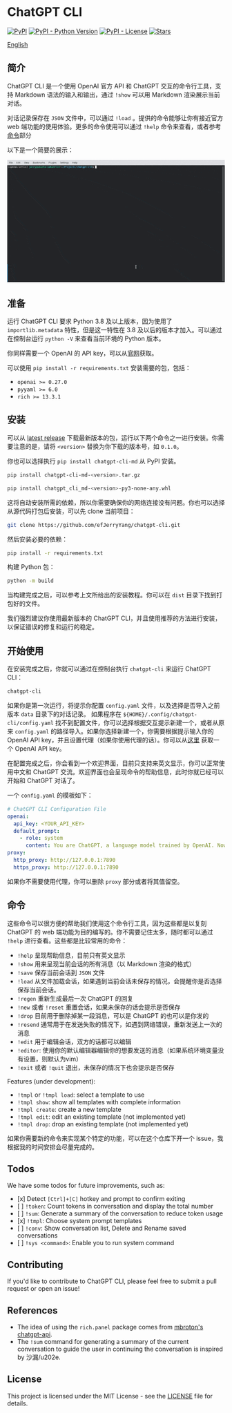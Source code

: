 # ChatGPT CLI

[![PyPI](https://img.shields.io/pypi/v/chatgpt-cli-md)](https://pypi.org/project/chatgpt-cli-md/)
[![PyPI - Python Version](https://img.shields.io/pypi/pyversions/chatgpt-cli-md)](https://pypi.org/project/chatgpt-cli-md/)
[![PyPI - License](https://img.shields.io/pypi/l/chatgpt-cli-md)](https://pypi.org/project/chatgpt-cli-md/)
[![Stars](https://img.shields.io/github/stars/efJerryYang/chatgpt-cli)](https://github.com/efJerryYang/chatgpt-cli/stargazers)

[English](README.md)

## 简介

ChatGPT CLI 是一个使用 OpenAI 官方 API 和 ChatGPT 交互的命令行工具，支持 Markdown 语法的输入和输出，通过 `!show` 可以用
Markdown 渲染展示当前对话。

对话记录保存在 `JSON` 文件中，可以通过 `!load` 。提供的命令能够让你有接近官方 web 端功能的使用体验。更多的命令使用可以通过 `!help`
命令来查看，或者参考[命令](#%E5%91%BD%E4%BB%A4)部分

以下是一个简要的展示：

![demo](docs/demo/ezgif.com-optimize.gif)

<!-- For more detailed information, please check out the `<link_to_docs>`. -->

## 准备

运行 ChatGPT CLI 要求 Python 3.8 及以上版本，因为使用了 `importlib.metadata` 特性，但是这一特性在 3.8
及以后的版本才加入。可以通过在控制台运行 `python -V` 来查看当前环境的 Python 版本。

你同样需要一个 OpenAI 的 API key，可以从[官网](https://platform.openai.com/account/api-keys)获取。

可以使用 `pip install -r requirements.txt` 安装需要的包，包括：

- `openai >= 0.27.0`
- `pyyaml >= 6.0`
- `rich >= 13.3.1`

## 安装

可以从 [latest release](https://github.com/efJerryYang/chatgpt-cli/releases)
下载最新版本的包，运行以下两个命令之一进行安装。你需要注意的是，请将 `<version>` 替换为你下载的版本号，如 `0.1.0`。

你也可以选择执行 `pip install chatgpt-cli-md` 从 PyPI 安装。

```sh
pip install chatgpt-cli-md-<version>.tar.gz
```

```sh
pip install chatgpt_cli_md-<version>-py3-none-any.whl
```

这将自动安装所需的依赖，所以你需要确保你的网络连接没有问题。你也可以选择从源代码打包后安装，可以先 clone 当前项目：

```sh
git clone https://github.com/efJerryYang/chatgpt-cli.git
```

然后安装必要的依赖：

```sh
pip install -r requirements.txt
```

构建 Python 包：

```sh
python -m build
```

当构建完成之后，可以参考上文所给出的安装教程。你可以在 `dist` 目录下找到打包好的文件。

我们强烈建议你使用最新版本的 ChatGPT CLI，并且使用推荐的方法进行安装，以保证错误的修复和运行的稳定。

## 开始使用

在安装完成之后，你就可以通过在控制台执行 `chatgpt-cli` 来运行 ChatGPT CLI：

```sh
chatgpt-cli
```

如果你是第一次运行，将提示你配置 `config.yaml` 文件，以及选择是否导入之前版本 `data` 目录下的对话记录。 如果程序在
`${HOME}/.config/chatgpt-cli/config.yaml` 找不到配置文件，你可以选择根据交互提示新建一个，或者从原来 `config.yaml`
的路径导入。如果你选择新建一个，你需要根据提示输入你的 OpenAI API
key，并且设置代理（如果你使用代理的话）。你可以从[这里](https://platform.openai.com/account/api-keys) 获取一个 OpenAI
API key。

在配置完成之后，你会看到一个欢迎界面，目前只支持来英文显示，你可以正常使用中文和 ChatGPT 交流。欢迎界面也会呈现命令的帮助信息，此时你就已经可以开始和 ChatGPT
对话了。

一个 `config.yaml` 的模板如下：

```yaml
# ChatGPT CLI Configuration File
openai:
  api_key: <YOUR_API_KEY>
  default_prompt:
    - role: system
      content: You are ChatGPT, a language model trained by OpenAI. Now you are responsible for answering any questions the user asks.
proxy:
  http_proxy: http://127.0.0.1:7890
  https_proxy: http://127.0.0.1:7890
```

如果你不需要使用代理，你可以删除 `proxy` 部分或者将其值留空。

## 命令

这些命令可以很方便的帮助我们使用这个命令行工具，因为这些都是以复刻 ChatGPT 的 web 端功能为目的编写的。你不需要记住太多，随时都可以通过 `!help`
进行查看。这些都是比较常用的命令：

- `!help` 呈现帮助信息，目前只有英文显示
- `!show` 用来呈现当前会话的所有消息（以 Markdown 渲染的格式）
- `!save` 保存当前会话到 `JSON` 文件
- `!load` 从文件加载会话，如果遇到当前会话未保存的情况，会提醒你是否选择保存当前会话。
- `!regen` 重新生成最后一次 ChatGPT 的回复
- `!new` 或者 `!reset` 重置会话，如果未保存的话会提示是否保存
- `!drop` 目前用于删除掉某一段消息，可以是 ChatGPT 的也可以是你发的
- `!resend` 通常用于在发送失败的情况下，如遇到网络错误，重新发送上一次的消息
- `!edit` 用于编辑会话，双方的话都可以编辑
- `!editor`: 使用你的默认编辑器编辑你的想要发送的消息（如果系统环境变量没有设置，则默认为vim）
- `!exit` 或者 `!quit` 退出，未保存的情况下也会提示是否保存

Features (under development):

- `!tmpl` or `!tmpl load`: select a template to use
- `!tmpl show`: show all templates with complete information
- `!tmpl create`: create a new template
- `!tmpl edit`: edit an existing template (not implemented yet)
- `!tmpl drop`: drop an existing template (not implemented yet)

如果你需要新的命令来实现某个特定的功能，可以在这个仓库下开一个 issue，我根据我的时间安排会尽量完成的。

## Todos

We have some todos for future improvements, such as:

- \[x\] Detect `[Ctrl]+[C]` hotkey and prompt to confirm exiting
- \[ \] `!token`: Count tokens in conversation and display the total number
- \[ \] `!sum`: Generate a summary of the conversation to reduce token usage
- \[x\] `!tmpl`: Choose system prompt templates
- \[ \] `!conv`: Show conversation list, Delete and Rename saved conversations
- \[ \] `!sys <command>`: Enable you to run system command

## Contributing

If you'd like to contribute to ChatGPT CLI, please feel free to submit a pull request or
open an issue!

## References

- The idea of using the `rich.panel` package comes from
  [mbroton's chatgpt-api](https://github.com/mbroton/chatgpt-api).
- The `!sum` command for generating a summary of the current conversation to guide the
  user in continuing the conversation is inspired by 沙漏/u202e.

## License

This project is licensed under the MIT License - see the [LICENSE](LICENSE) file for
details.
